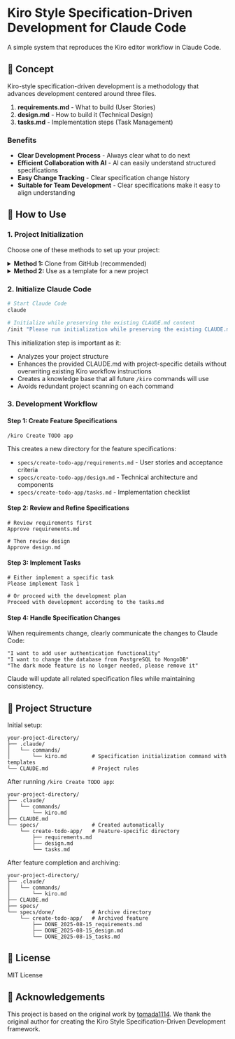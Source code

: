 # Kiro Style Specification-Driven Development for Claude Code

A simple system that reproduces the Kiro editor workflow in Claude Code.

## 🎯 Concept

Kiro-style specification-driven development is a methodology that advances development centered around three files.

1. **requirements.md** - What to build (User Stories)
2. **design.md** - How to build it (Technical Design)
3. **tasks.md** - Implementation steps (Task Management)

### Benefits

- **Clear Development Process** - Always clear what to do next
- **Efficient Collaboration with AI** - AI can easily understand structured specifications
- **Easy Change Tracking** - Clear specification change history
- **Suitable for Team Development** - Clear specifications make it easy to align understanding

## 🚀 How to Use

### 1. Project Initialization

Choose one of these methods to set up your project:

<details>
<summary><b>Method 1:</b> Clone from GitHub (recommended)</summary>

```bash
# Clone the repository
git clone https://github.com/bizzkoot/kiro_style_claude_code.git

# Copy required files to your project directory
cp -r kiro_style_claude_code/example-project/.claude ./
cp kiro_style_claude_code/example-project/CLAUDE.md ./

# Optional: Copy example specifications for reference
# cp -r kiro_style_claude_code/example-project/specs/* ./specs/

# Clean up
rm -rf kiro_style_claude_code
```
</details>

<details>
<summary><b>Method 2:</b> Use as a template for a new project</summary>

```bash
# Clone the repository
git clone https://github.com/bizzkoot/kiro_style_claude_code.git

# Copy the entire example project as your starting point
cp -r kiro_style_claude_code/example-project/ my-new-project/
cd my-new-project/

# Clean up
rm -rf ../kiro_style_claude_code
```
</details>

### 2. Initialize Claude Code

```bash
# Start Claude Code
claude

# Initialize while preserving the existing CLAUDE.md content
/init "Please run initialization while preserving the existing CLAUDE.md content. Add project structure details without overwriting the Kiro workflow information."
```

This initialization step is important as it:
- Analyzes your project structure
- Enhances the provided CLAUDE.md with project-specific details without overwriting existing Kiro workflow instructions
- Creates a knowledge base that all future `/kiro` commands will use
- Avoids redundant project scanning on each command

### 3. Development Workflow

#### Step 1: Create Feature Specifications

```
/kiro Create TODO app
```

This creates a new directory for the feature specifications:
- `specs/create-todo-app/requirements.md` - User stories and acceptance criteria
- `specs/create-todo-app/design.md` - Technical architecture and components
- `specs/create-todo-app/tasks.md` - Implementation checklist

#### Step 2: Review and Refine Specifications

```
# Review requirements first
Approve requirements.md

# Then review design
Approve design.md
```

#### Step 3: Implement Tasks

```
# Either implement a specific task
Please implement Task 1

# Or proceed with the development plan
Proceed with development according to the tasks.md
```

#### Step 4: Handle Specification Changes

When requirements change, clearly communicate the changes to Claude Code:

```
"I want to add user authentication functionality"
"I want to change the database from PostgreSQL to MongoDB"
"The dark mode feature is no longer needed, please remove it"
```

Claude will update all related specification files while maintaining consistency.

## 📁 Project Structure

Initial setup:
```
your-project-directory/
├── .claude/
│   └── commands/
│       └── kiro.md        # Specification initialization command with templates
└── CLAUDE.md              # Project rules
```

After running `/kiro Create TODO app`:
```
your-project-directory/
├── .claude/
│   └── commands/
│       └── kiro.md
├── CLAUDE.md
└── specs/                 # Created automatically
    └── create-todo-app/   # Feature-specific directory
        ├── requirements.md
        ├── design.md
        └── tasks.md
```

After feature completion and archiving:
```
your-project-directory/
├── .claude/
│   └── commands/
│       └── kiro.md
├── CLAUDE.md
├── specs/
└── specs/done/            # Archive directory
    └── create-todo-app/   # Archived feature
        ├── DONE_2025-08-15_requirements.md
        ├── DONE_2025-08-15_design.md
        └── DONE_2025-08-15_tasks.md
```

## 📝 License

MIT License

## 🙏 Acknowledgements

This project is based on the original work by [tomada1114](https://github.com/tomada1114/kiro_style_claude_code). We thank the original author for creating the Kiro Style Specification-Driven Development framework.

